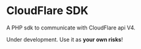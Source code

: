 # CloudFlare SDK

A PHP sdk to communicate with CloudFlare api V4.

Under development. Use it as **your own risks**!
